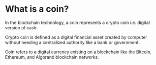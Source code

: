 # What is a coin?

In the blockchain technology, a coin represents a crypto coin i.e. digital version of cash.&#x20;

Crypto coin is defined as a digital financial asset created by computer without needing a centralized authority like a bank or government.&#x20;

Coin refers to a digital currency existing on a blockchain like the Bitcoin, Ethereum, and Algorand blockchain networks.
